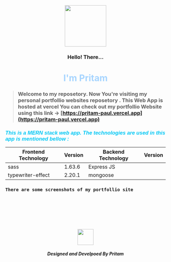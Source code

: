 <center>
<img src="https://pritam-paul.vercel.app/Assets/picture2-192.png" height="130" />

### Hello! There...

<font color="#A7D5FF">

# I'm Pritam

</font>

</center>

> ### Welcome to my reposetory. Now You're visiting my personal portfollio websites reposetory . This Web App is hosted at vercel You can check out my portfollio Website using this link -> [https://pritam-paul.vercel.app](https://pritam-paul.vercel.app)

<font color="#02C7F4" weight="bold" face="sans-serif">

### _This is a MERN stack web app. The technologies are used in this app is mentioned bellow :_

</font>

| Frontend Technology | Version | Backend Technology | Version |
| ------------------- | ------- | ------------------ | ------- |
| sass                | 1.63.6  | Express JS         |         |
| typewriter-effect   | 2.20.1  | mongoose           |         |

### `There are some screenshots of my portfollio site`

<!-- ![portfollio](./src/Assets/images/potrait-blue.webp) -->

<br><br><br><br><br>

<center>
<img src="https://pritam-paul.vercel.app/Assets/picture2-192.png" height="50">

#### _Designed and Develpoed By Pritam_

</center>
